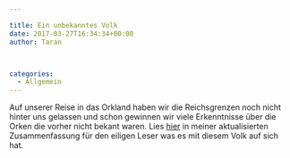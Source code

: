 ```yaml
---

title: Ein unbekanntes Volk
date: 2017-03-27T16:34:34+00:00
author: Taran



categories:
  - Allgemein
---
```

Auf unserer Reise in das Orkland haben wir die Reichsgrenzen noch nicht hinter uns gelassen und schon gewinnen wir viele Erkenntnisse über die Orken die vorher nicht bekant waren. Lies [hier](http://www.phexkinder.de/von-den-orken/) in meiner aktualisierten Zusammenfassung für den eiligen Leser was es mit diesem Volk auf sich hat.